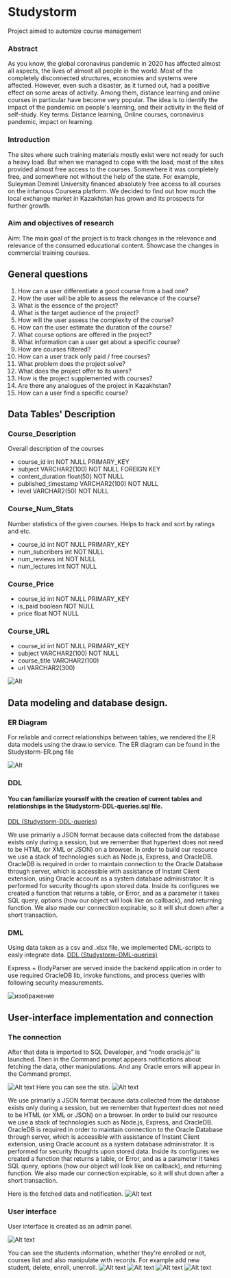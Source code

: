 # Studystorm
Project aimed to automize course management

### Abstract
As you know, the global coronavirus pandemic in 2020 has affected almost all aspects, the lives of almost all people in the world. Most of the completely disconnected structures, economies and systems were affected. However, even such a disaster, as it turned out, had a positive effect on some areas of activity. Among them, distance learning and online courses in particular have become very popular. The idea is to identify the impact of the pandemic on people's learning, and their activity in the field of self-study.
Key terms: Distance learning, Online courses, coronavirus pandemic, impact on learning.

### Introduction
The sites where such training materials mostly exist were not ready for such a heavy load. But when we managed to cope with the load, most of the sites provided almost free access to the courses. Somewhere it was completely free, and somewhere not without the help of the state. For example, Suleyman Demirel University financed absolutely free access to all courses on the infamous Coursera platform. We decided to find out how much the local exchange market in Kazakhstan has grown and its prospects for further growth.

### Aim and objectives of research
Aim: The main goal of the project is to track changes in the relevance and relevance of the consumed educational content. Showcase the changes in commercial training courses.


## General questions

 1. How can a user differentiate a good course from a bad one? 
 2. How the user will be able to assess the relevance of the course?
 3. What is the essence of the project?
 4. What is the target audience of the project?
 5. How will the user assess the complexity of the course?
 6. How can the user estimate the duration of the course?
 7. What course options are offered in the project?
 8. What information can a user get about a specific course?
 9. How are courses filtered?
 10. How can a user track only paid / free courses?
 11. What problem does the project solve?
 12. What does the project offer to its users?
 13. How is the project supplemented with courses?
 14. Are there any analogues of the project in Kazakhstan?
 15. How can a user find a specific course?


## Data Tables' Description



### Course_Description
Overall description of the courses

* course_id int NOT NULL PRIMARY_KEY
* subject VARCHAR2(100) NOT NULL FOREIGN KEY 
* content_duration float(50) NOT NULL
* published_timestamp VARCHAR2(100) NOT NULL
* level VARCHAR2(50) NOT NULL

### Course_Num_Stats
Number statistics of the given courses. Helps to track and sort by ratings and etc.

* course_id int NOT NULL PRIMARY_KEY
* num_subcribers int NOT NULL
* num_reviews int NOT NULL
* num_lectures int NOT NULL

### Course_Price

* course_id int NOT NULL PRIMARY_KEY
* is_paid boolean NOT NULL
* price float NOT NULL


### Course_URL

* course_id int NOT NULL PRIMARY_KEY
* subject VARCHAR2(100) NOT NULL
* course_title VARCHAR2(100)
* url VARCHAR2(300)


![Alt](/StudyStorm-UseCase-UML.png "Titlee")


## Data modeling and database design.
### ER Diagram
For reliable and correct relationships between tables, we rendered the ER data models using the draw.io service. The ER diagram can be found in the Studystorm-ER.png file
<!--![Alt](/Studystorm-ER.png "Titlee") -->
![Alt](/Study-Storm.jpg "Title")


### DDL

#### You can familiarize yourself with the creation of current tables and relationships in the Studystorm-DDL-queries.sql file.

[DDL (Studystorm-DDL-queries)](https://github.com/Hawokaii/Studystorm/blob/main/Studystorm-DDL-queries.sql)

We use primarily a JSON format because data collected from the database exists only during a session, but we remember that hypertext does not need to be HTML (or XML or JSON) on a browser.
In order to build our resource we use a stack of technologies such as Node.js, Express, and OracleDB. OracleDB is required in order to maintain connection to the Oracle Database through server, which is accessible with assistance of Instant Client extension, using Oracle account as a system database administrator. It is performed for security thoughts upon stored data. Inside its configures we created a function that returns a table, or Error, and as a parameter it takes SQL query, options (how our object will look like on callback), and returning function. We also made our connection expirable, so it will shut down after a short transaction. 


### DML

Using data taken as a csv and .xlsx file, we implemented DML-scripts to easly integrate data.
[DDL (Studystorm-DML-queries)](https://github.com/Hawokaii/Studystorm/blob/main/Studystorm-DML-data-load.sql)


Express + BodyParser are served inside the backend application in order to use required OracleDB lib, invoke functions, and process queries with following security measurements.

![изображение](https://user-images.githubusercontent.com/49223543/110213643-0dce0b00-7ecb-11eb-93f7-31e1e45debdb.png)

## User-interface implementation and connection 
### The connection

After that data is imported to SQL Developer, and “node oracle.js” is launched.
Then in the Command prompt appears notifications about fetching the data, other manipulations. And any Oracle errors will appear in the Command prompt.

![Alt text](https://github.com/Hawokaii/Studystorm/blob/main/step1.PNG)
Here you can see the site.
![Alt text](https://github.com/Hawokaii/Studystorm/blob/main/step2.PNG)

We use primarily a JSON format because data collected from the database exists only during a session, but we remember that hypertext does not need to be HTML (or XML or JSON) on a browser.
In order to build our resource we use a stack of technologies such as Node.js, Express, and OracleDB. OracleDB is required in order to maintain connection to the Oracle Database through server, which is accessible with assistance of Instant Client extension, using Oracle account as a system database administrator. It is performed for security thoughts upon stored data. Inside its configures we created a function that returns a table, or Error, and as a parameter it takes SQL query, options (how our object will look like on callback), and returning function. We also made our connection expirable, so it will shut down after a short transaction.


Here is the fetched data and notification.
![Alt text](https://github.com/Hawokaii/Studystorm/blob/main/step4.PNG)




### User interface
User interface is created as an admin panel.

![Alt text](https://github.com/Hawokaii/Studystorm/blob/main/UI-screenshots/users.PNG)

You can see the students information, whether they're enrolled or not, courses list and also manipulate with records. For example add new student, delete, enroll, unenroll. 
![Alt text](https://github.com/Hawokaii/Studystorm/blob/main/UI-screenshots/filter2.PNG)
![Alt text](https://github.com/Hawokaii/Studystorm/blob/main/UI-screenshots/sort.PNG)
![Alt text](https://github.com/Hawokaii/Studystorm/blob/main/UI-screenshots/unenroll.PNG)
![Alt text](https://github.com/Hawokaii/Studystorm/blob/main/UI-screenshots/add.PNG)

